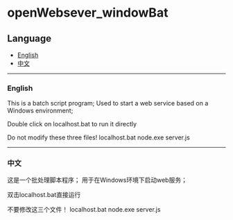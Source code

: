 # openWebsever_windowBat

## Language
- [English](#english)
- [中文](#中文)

---
### English

This is a batch script program;
Used to start a web service based on a Windows environment;

Double click on localhost.bat to run it directly

Do not modify these three files!
localhost.bat
node.exe
server.js

---

### 中文

这是一个批处理脚本程序；
用于在Windows环境下启动web服务；

双击localhost.bat直接运行

不要修改这三个文件！
localhost.bat
node.exe
server.js
